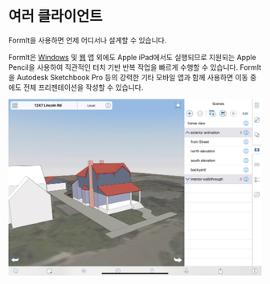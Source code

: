 # 여러 클라이언트

FormIt을 사용하면 언제 어디서나 설계할 수 있습니다.

FormIt은 [Windows](https://formit.autodesk.com/download) 및 [웹](https://formit.autodesk.com/app) 앱 외에도 Apple iPad에서도 실행되므로 지원되는 Apple Pencil을 사용하여 직관적인 터치 기반 반복 작업을 빠르게 수행할 수 있습니다. FormIt을 Autodesk Sketchbook Pro 등의 강력한 기타 모바일 앱과 함께 사용하면 이동 중에도 전체 프리젠테이션을 작성할 수 있습니다.

![FormIt on Apple iPad](<../.gitbook/assets/ipad scenes (1).png>)
